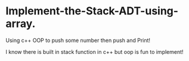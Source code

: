 # Implement-the-Stack-ADT-using-array.
Using c++ OOP to push some number then push and Print!

I know there is built in stack function in c++ but oop is  fun to implement! 
